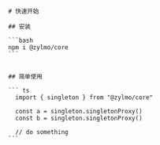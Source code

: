     # 快速开始

    ## 安装

    ```bash
    npm i @zylmo/core
    ```


    ## 简单使用

    ``` ts
      import { singleton } from "@zylmo/core"

      const a = singleton.singletonProxy()
      const b = singleton.singletonProxy()

      // do something
    ```
